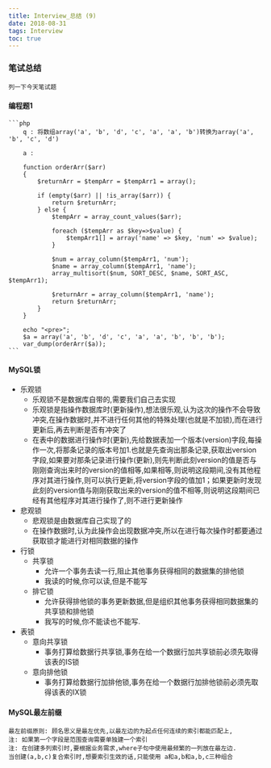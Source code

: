 ```yaml
---
title: Interview_总结 (9)
date: 2018-08-31
tags: Interview
toc: true
---
```


### 笔试总结
    列一下今天笔试题
    
<!-- more -->

#### 编程题1
    ```php
        q : 将数组array('a', 'b', 'd', 'c', 'a', 'a', 'b')转换为array('a', 'b', 'c', 'd')

        a : 

        function orderArr($arr)
        {
            $returnArr = $tempArr = $tempArr1 = array();

            if (empty($arr) || !is_array($arr)) {
                return $returnArr;
            } else {
                $tempArr = array_count_values($arr);
                
                foreach ($tempArr as $key=>$value) {
                    $tempArr1[] = array('name' => $key, 'num' => $value);
                }

                $num = array_column($tempArr1, 'num');
                $name = array_column($tempArr1, 'name');
                array_multisort($num, SORT_DESC, $name, SORT_ASC, $tempArr1);
                
                $returnArr = array_column($tempArr1, 'name');
                return $returnArr;
            }
        }

        echo "<pre>";
        $a = array('a', 'b', 'd', 'c', 'a', 'a', 'b', 'b', 'b');
        var_dump(orderArr($a));
    ```

#### MySQL锁
- 乐观锁
    * 乐观锁不是数据库自带的,需要我们自己去实现
    * 乐观锁是指操作数据库时(更新操作),想法很乐观,认为这次的操作不会导致冲突,在操作数据时,并不进行任何其他的特殊处理(也就是不加锁),而在进行更新后,再去判断是否有冲突了
    * 在表中的数据进行操作时(更新),先给数据表加一个版本(version)字段,每操作一次,将那条记录的版本号加1.也就是先查询出那条记录,获取出version字段,如果要对那条记录进行操作(更新),则先判断此刻version的值是否与刚刚查询出来时的version的值相等,如果相等,则说明这段期间,没有其他程序对其进行操作,则可以执行更新,将version字段的值加1；如果更新时发现此刻的version值与刚刚获取出来的version的值不相等,则说明这段期间已经有其他程序对其进行操作了,则不进行更新操作
- 悲观锁
    * 悲观锁是由数据库自己实现了的
    * 在操作数据时,认为此操作会出现数据冲突,所以在进行每次操作时都要通过获取锁才能进行对相同数据的操作
- 行锁
    * 共享锁
        * 允许一个事务去读一行,阻止其他事务获得相同的数据集的排他锁
        * 我读的时候,你可以读,但是不能写
    * 排它锁
        * 允许获得排他锁的事务更新数据,但是组织其他事务获得相同数据集的共享锁和排他锁
        * 我写的时候,你不能读也不能写.
- 表锁
    * 意向共享锁
        * 事务打算给数据行共享锁,事务在给一个数据行加共享锁前必须先取得该表的IS锁
    * 意向排他锁
        * 事务打算给数据行加排他锁,事务在给一个数据行加排他锁前必须先取得该表的IX锁

#### MySQL最左前缀
    最左前缀原则: 顾名思义是最左优先,以最左边的为起点任何连续的索引都能匹配上,
    注: 如果第一个字段是范围查询需要单独建一个索引
    注: 在创建多列索引时,要根据业务需求,where子句中使用最频繁的一列放在最左边.
    当创建(a,b,c)复合索引时,想要索引生效的话,只能使用 a和a,b和a,b,c三种组合


